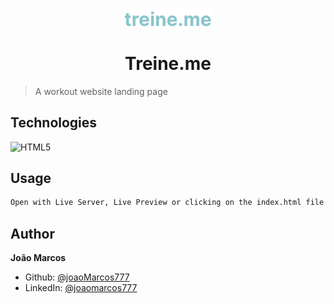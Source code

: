 <p align="center">
  <img src="/images/logo.svg" width="140px" />
</p>

<h1 align="center">Treine.me</h1>

> A workout website landing page

## Technologies

![HTML5](https://img.shields.io/badge/-HTML5-05122A?style=flat&logo=html5)&nbsp;

## Usage

```sh
Open with Live Server, Live Preview or clicking on the index.html file
```

## Author

**João Marcos**

- Github: [@joaoMarcos777](https://github.com/joaoMarcos777)
- LinkedIn: [@joaomarcos777](https://linkedin.com/in/joaomarcos777)
